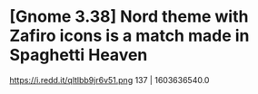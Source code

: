 # [Gnome 3.38] Nord theme with Zafiro icons is a match made in Spaghetti Heaven
https://i.redd.it/qltlbb9jr6v51.png
137 | 1603636540.0

